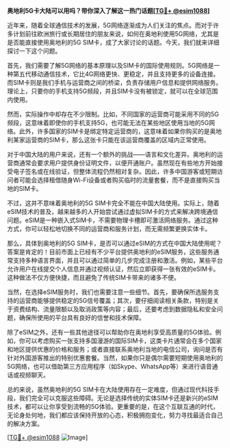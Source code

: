 **奥地利5G卡大陆可以用吗？带你深入了解这一热门话题[[TG💪+ @esim1088](https://t.me/s/esim1088)]**

近年来，随着全球通信技术的发展，5G网络逐渐成为人们关注的焦点。而对于许多计划前往欧洲旅行或长期居住的朋友来说，如何在奥地利使用5G网络，尤其是是否能直接使用奥地利的5G SIM卡，成了大家讨论的话题。今天，我们就来详细探讨一下这个问题。

首先，我们需要了解5G网络的基本原理以及SIM卡的国际使用规则。5G网络是一种第五代移动通信技术，它比4G网络更快、更稳定，并且支持更多的设备连接。而SIM卡则是我们手机与运营商之间的桥梁，负责存储用户信息和提供网络服务。理论上，只要你的手机支持5G频段，并且SIM卡没有被锁定，就可以在全球范围内使用。

然而，实际操作中却存在不少限制。比如，不同国家的运营商可能采用不同的5G频段，这意味着即使你的手机支持5G，也可能无法在某些地区使用当地的5G网络。此外，许多国家的SIM卡是绑定特定运营商的，这意味着如果你购买的是奥地利某家运营商的SIM卡，那么这张卡只能在该运营商覆盖的区域内正常使用。

对于中国大陆的用户来说，还有一个额外的挑战——语言和文化差异。奥地利的运营商通常会要求用户提供身份证明文件，以便开通账户。虽然现在有些地方开始接受电子签名或在线验证，但整体流程仍然相对复杂。因此，许多中国游客或短期访问者可能会选择租借随身Wi-Fi设备或者购买临时的流量套餐，而不是直接购买当地的SIM卡。

不过，这并不意味着奥地利的5G SIM卡完全不能在中国大陆使用。实际上，随着eSIM技术的普及，越来越多的人开始尝试通过虚拟SIM卡的方式来解决跨境通信问题。eSIM是一种嵌入式SIM卡，不需要物理卡槽即可激活网络服务。通过这种方式，你可以轻松地切换不同的运营商和服务计划，而无需频繁更换实体卡。

那么，具体到奥地利的5G SIM卡，是否可以通过eSIM的方式在中国大陆使用呢？答案是肯定的！目前市面上已经有不少平台提供奥地利的eSIM服务，这些服务通常支持多种语言界面，并且可以通过简单的几步完成注册和激活。例如，某些平台允许用户在线提交个人信息并通过视频认证，然后立即获得一张有效的eSIM卡。这种做法不仅方便快捷，而且避免了传统SIM卡带来的诸多不便。

当然，在选择eSIM服务时，我们也需要注意一些细节。首先，要确保所选服务支持的运营商能够提供稳定的5G信号覆盖；其次，要仔细阅读相关条款，特别是关于资费结构、流量限额以及取消政策等内容；最后，还要考虑到数据隐私和安全问题，确保所使用的平台具有良好的信誉和技术保障。

除了eSIM之外，还有一些其他途径可以帮助你在奥地利享受高质量的5G体验。例如，你可以考虑购买一张支持多国漫游的国际SIM卡，这类卡片通常会在多个国家和地区提供优惠的价格和服务；或者直接联系奥地利当地的电信公司，询问是否有针对外国游客推出的特别优惠套餐。当然，如果你只是偶尔需要短期使用奥地利的5G网络，也可以借助第三方应用程序（如Skype、WhatsApp等）来进行语音通话或视频聊天。

总的来说，虽然奥地利的5G SIM卡在大陆使用存在一定难度，但通过现代科技手段，我们完全可以克服这些障碍。无论是选择传统的实体SIM卡还是新兴的eSIM技术，都可以让你享受到流畅的5G体验。更重要的是，在这个互联互通的时代，无论身处何地，我们都应该保持开放的心态，积极拥抱变化，努力寻找最适合自己的解决方案。

[[TG💪+ @esim1088](https://t.me/s/esim1088) ![Image](https://i.postimg.cc/4NQfJmqS/Snipaste-2025-05-13-00-14-12.png)]